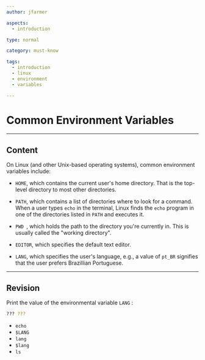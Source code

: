 ```yaml
---
author: jfarmer

aspects:
  - introduction

type: normal

category: must-know

tags:
  - introduction
  - linux
  - environment
  - variables

---
```


# Common Environment Variables

---
## Content

On Linux (and other Unix-based operating systems), common environment variables include:

- `HOME`, which contains the current user's home directory. That is the top-level directory to most other directories.

- `PATH`, which contains a list of directories where to look for a command. When a user types `echo` in the terminal, Linux finds the `echo` program in one of the directories listed in `PATH` and executes it.

- `PWD `, which holds the path to the directory you're currently in. This is usually called the "working directory".

- `EDITOR`, which specifies the default text editor.

- `LANG`, which specifies the user's language, e.g., a value of `pt_BR` signifies that the user prefers Brazillian Portuguese.

---
## Revision

Print the value of the environmental variable `LANG` : 
```bash
??? ???
```

* `echo`
* `$LANG`
* `lang`
* `$lang`
* `ls`

